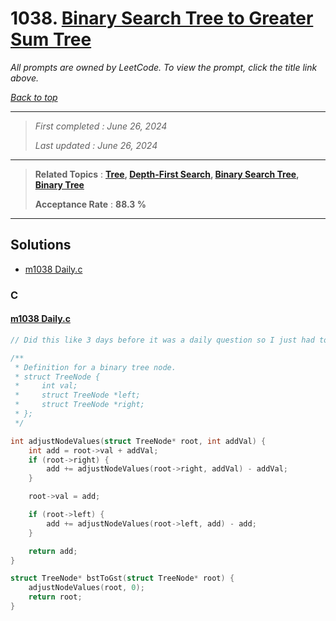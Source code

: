 # 1038. [Binary Search Tree to Greater Sum Tree](<https://leetcode.com/problems/binary-search-tree-to-greater-sum-tree>)

*All prompts are owned by LeetCode. To view the prompt, click the title link above.*

*[Back to top](<../README.md>)*

------

> *First completed : June 26, 2024*
>
> *Last updated : June 26, 2024*

------

> **Related Topics** : **[Tree](<by_topic/Tree.md>), [Depth-First Search](<by_topic/Depth-First Search.md>), [Binary Search Tree](<by_topic/Binary Search Tree.md>), [Binary Tree](<by_topic/Binary Tree.md>)**
>
> **Acceptance Rate** : **88.3 %**

------

## Solutions

- [m1038 Daily.c](<../my-submissions/m1038 Daily.c>)
### C
#### [m1038 Daily.c](<../my-submissions/m1038 Daily.c>)
```C
// Did this like 3 days before it was a daily question so I just had to resubmit for the daily lol

/**
 * Definition for a binary tree node.
 * struct TreeNode {
 *     int val;
 *     struct TreeNode *left;
 *     struct TreeNode *right;
 * };
 */

int adjustNodeValues(struct TreeNode* root, int addVal) {
    int add = root->val + addVal;
    if (root->right) {
        add += adjustNodeValues(root->right, addVal) - addVal;
    }

    root->val = add;

    if (root->left) {
        add += adjustNodeValues(root->left, add) - add;
    }

    return add;
}

struct TreeNode* bstToGst(struct TreeNode* root) {
    adjustNodeValues(root, 0);
    return root;
}
```

